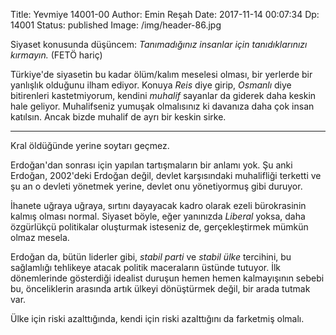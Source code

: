 Title: Yevmiye 14001-00
Author: Emin Reşah
Date:  2017-11-14 00:07:34
Dp: 14001
Status: published
Image: /img/header-86.jpg

Siyaset konusunda düşüncem: *Tanımadığınız insanlar için tanıdıklarınızı
kırmayın.* (FETÖ hariç)

Türkiye'de siyasetin bu kadar ölüm/kalım meselesi olması, bir yerlerde bir
yanlışlık olduğunu ilham ediyor. Konuya *Reis* diye girip, *Osmanlı* diye
bitirenleri kastetmiyorum, kendini *muhalif* sayanlar da giderek daha keskin
hale geliyor. Muhalifseniz yumuşak olmalısınız ki davanıza daha çok insan
katılsın. Ancak bizde muhalif de ayrı bir keskin sirke. 


----------

Kral öldüğünde yerine soytarı geçmez. 

Erdoğan'dan sonrası için yapılan tartışmaların bir anlamı yok. Şu anki Erdoğan,
2002'deki Erdoğan değil, devlet karşısındaki muhalifliği terketti ve şu an o
devleti yönetmek yerine, devlet onu yönetiyormuş gibi duruyor.

İhanete uğraya uğraya, sırtını dayayacak kadro olarak ezeli bürokrasinin kalmış
olması normal. Siyaset böyle, eğer yanınızda *Liberal* yoksa, daha özgürlükçü
politikalar oluşturmak isteseniz de, gerçekleştirmek mümkün olmaz mesela.

Erdoğan da, bütün liderler gibi, *stabil parti* ve *stabil ülke* tercihini, bu
sağlamlığı tehlikeye atacak politik maceraların üstünde tutuyor. İlk
dönemlerinde gösterdiği idealist duruşun hemen hemen kalmayışının sebebi bu,
önceliklerin arasında artık ülkeyi dönüştürmek değil, bir arada tutmak var. 

Ülke için riski azalttığında, kendi için riski azalttığını da farketmiş olmalı.
